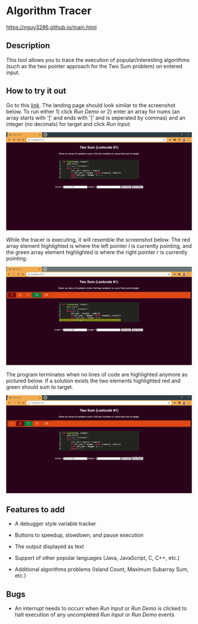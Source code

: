 # Algorithm Tracer

https://nguy3286.github.io/main.html

## Description

This tool allows you to trace the execution of popular/interesting algorithms (such as the two pointer approach for the Two Sum problem) on entered input.

## How to try it out

Go to this [link](https://nguy3286.github.io/main.html). The landing page should look similar to the screenshot below. To run either 1) click _Run Demo_ or 2) enter an array for nums (an array starts with '[' and ends with ']' and is seperated by commas) and an integer (no decimals) for target and click _Run Input_.

![alt text](https://github.com/nguy3286/Algo_Simulator/blob/main/files/loadView.PNG?raw=true)
   
While the tracer is executing, it will resemble the screenshot below. The red array element highlighted is where the left pointer _l_ is currently pointing, and the green array element highlighted is where the right pointer _r_ is currently pointing.

![alt text](https://github.com/nguy3286/Algo_Simulator/blob/main/files/runView.PNG?raw=true)

The program terminates when no lines of code are highlighted anymore as pictured below. If a solution exists the two elements highlighted red and green should sum to target.

![alt text](https://github.com/nguy3286/Algo_Simulator/blob/main/files/finishView.PNG?raw=true)

## Features to add

* A debugger style variable tracker

* Buttons to speedup, slowdown, and pause execution

* The output displayed as text

* Support of other popular languages (Java, JavaScript, C, C++, etc.)

* Additional algorithms problems (Island Count, Maximum Subarray Sum, etc.)

## Bugs

* An interrupt needs to occurr when _Run Input_ or _Run Demo_ is clicked to halt execution of any uncompleted _Run Input_ or _Run Demo_ events
